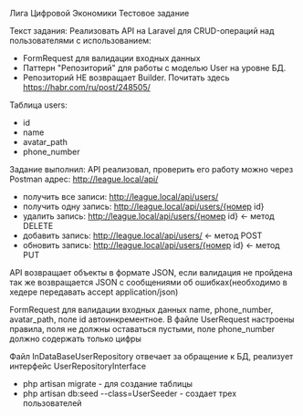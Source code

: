 Лига Цифровой Экономики
Тестовое задание

Текст задания:
Реализовать API на Laravel для CRUD-операций над пользователями с использованием:
* FormRequest для валидации входных данных
* Паттерн "Репозиторий" для работы с моделью User на уровне БД.
* Репозиторий НЕ возвращает Builder. Почитать здесь https://habr.com/ru/post/248505/

Таблица users:
* id
* name
* avatar_path
* phone_number

Задание выполнил:
API реализовал, проверить его работу можно через Postman
адрес: http://league.local/api/

* получить все записи: http://league.local/api/users/
* получить одну запись: http://league.local/api/users/{номер id}
* удалить запись: http://league.local/api/users/{номер id}  <- метод DELETE
* добавить запись: http://league.local/api/users/  <- метод POST
* обновить запись: http://league.local/api/users/{номер id}  <- метод PUT

API возвращает объекты в формате JSON, если валидация не пройдена так же возвращается
JSON с сообщениями об ошибках(необходимо в хедере передавать accept application/json)

FormRequest для валидации входных данных name, phone_number, avatar_path, 
поле id автоинкрементное. В файле UserRequest настроены правила, поля не 
должны оставаться пустыми, поле phone_number должно содержать только цифры

Файл InDataBaseUserRepository отвечает за обращение к БД, реализует интерфейс UserRepositoryInterface

* php artisan migrate - для создание таблицы
* php artisan db:seed --class=UserSeeder - создает трех пользователей



